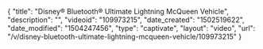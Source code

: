 {
    "title": "Disney&reg; Bluetooth&reg; Ultimate Lightning McQueen Vehicle",
    "description": "",
    "videoid": "109973215",
    "date_created": "1502519622",
    "date_modified": "1504247456",
    "type": "captivate",
    "layout": "video",
    "url": "\/v\/disney-bluetooth-ultimate-lightning-mcqueen-vehicle\/109973215"
}